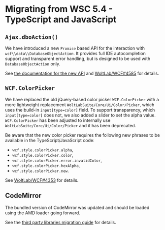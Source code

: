 # Migrating from WSC 5.4 - TypeScript and JavaScript

## `Ajax.dboAction()`

We have introduced a new `Promise` based API for the interaction with `wcf\\data\\DatabaseObjectAction`.
It provides full IDE autocompletion support and transparent error handling, but is designed to be used with `DatabaseObjectAction` only.

See [the documentation for the new API](../../javascript/new-api_ajax.md) and [WoltLab/WCF#4585](https://github.com/WoltLab/WCF/pull/4585) for details.

## `WCF.ColorPicker`

We have replaced the old jQuery-based color picker `WCF.ColorPicker` with a more lightweight replacement `WoltLabSuite/Core/Ui/Color/Picker`, which uses the build-in `input[type=color]` field.
To support transparency, which `input[type=color]` does not, we also added a slider to set the alpha value.
`WCF.ColorPicker` has been adjusted to internally use `WoltLabSuite/Core/Ui/Color/Picker` and it has been deprecated.

Be aware that the new color picker requires the following new phrases to be available in the TypeScript/JavaScript code:

- `wcf.style.colorPicker.alpha`,
- `wcf.style.colorPicker.color`,
- `wcf.style.colorPicker.error.invalidColor`,
- `wcf.style.colorPicker.hexAlpha`,
- `wcf.style.colorPicker.new`.

See [WoltLab/WCF#4353](https://github.com/WoltLab/WCF/pull/4353) for details.

## CodeMirror

The bundled version of CodeMirror was updated and should be loaded using the AMD loader going forward.

See the [third party libraries migration guide](libraries.md#codemirror) for details.

